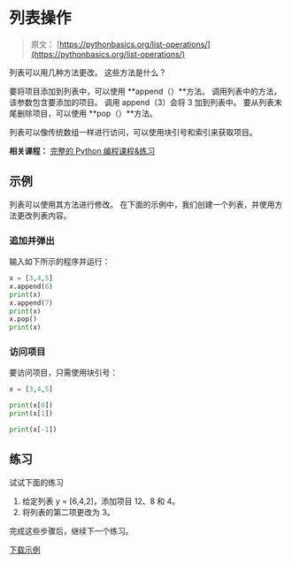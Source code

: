 # 列表操作

> 原文： [https://pythonbasics.org/list-operations/](https://pythonbasics.org/list-operations/)

列表可以用几种方法更改。 这些方法是什么？

要将项目添加到列表中，可以使用 **append（）**方法。 调用列表中的方法，该参数包含要添加的项目。 调用 append（3）会将 3 加到列表中。 要从列表末尾删除项目，可以使用 **pop（）**方法。

列表可以像传统数组一样进行访问，可以使用块引号和索引来获取项目。

**相关课程：** [完整的 Python 编程课程&练习](https://gum.co/dcsp)

## 示例

列表可以使用其方法进行修改。
在下面的示例中，我们创建一个列表，并使用方法更改列表内容。

### 追加并弹出

输入如下所示的程序并运行：

```py
x = [3,4,5]
x.append(6)
print(x)
x.append(7)
print(x)
x.pop()
print(x)

```

### 访问项目

要访问项目，只需使用块引号：

```py
x = [3,4,5]

print(x[0])
print(x[1])

print(x[-1])

```

## 练习

试试下面的练习

1.  给定列表 y = [6,4,2]，添加项目 12、8 和 4。
2.  将列表的第二项更改为 3。

完成这些步骤后，继续下一个练习。

[下载示例](https://gum.co/dcsp)